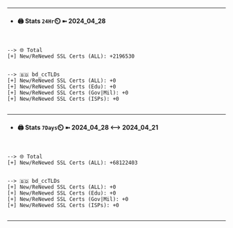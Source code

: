 

---
- #### 🖨️ **Stats** `24Hr`⏲️ ➼ 2024_04_28
```console


--> 🌐 Total
[+] New/ReNewed SSL Certs (ALL): +2196530


--> 🇧🇩 bd_ccTLDs
[+] New/ReNewed SSL Certs (ALL): +0
[+] New/ReNewed SSL Certs (Edu): +0
[+] New/ReNewed SSL Certs (Gov|Mil): +0
[+] New/ReNewed SSL Certs (ISPs): +0


```

---
- #### 🖨️ **Stats** `7Days`⏲️ ➼ 2024_04_28 <--> 2024_04_21
```console


--> 🌐 Total
[+] New/ReNewed SSL Certs (ALL): +68122403


--> 🇧🇩 bd_ccTLDs
[+] New/ReNewed SSL Certs (ALL): +0
[+] New/ReNewed SSL Certs (Edu): +0
[+] New/ReNewed SSL Certs (Gov|Mil): +0
[+] New/ReNewed SSL Certs (ISPs): +0


```

---


